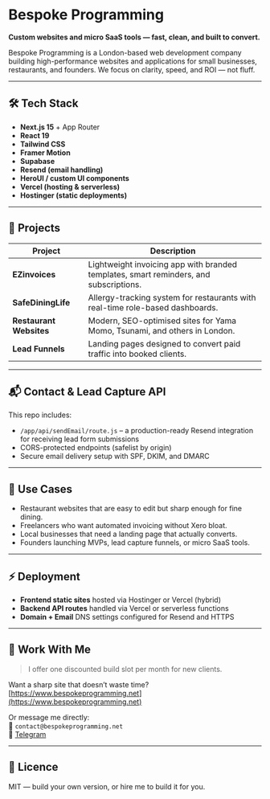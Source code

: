 # Bespoke Programming

**Custom websites and micro SaaS tools — fast, clean, and built to convert.**

Bespoke Programming is a London-based web development company building high-performance websites and applications for small businesses, restaurants, and founders. We focus on clarity, speed, and ROI — not fluff.

---

## 🛠 Tech Stack

-   **Next.js 15** + App Router
-   **React 19**
-   **Tailwind CSS**
-   **Framer Motion**
-   **Supabase**
-   **Resend (email handling)**
-   **HeroUI / custom UI components**
-   **Vercel (hosting & serverless)**
-   **Hostinger (static deployments)**

---

## 🔧 Projects

| Project                 | Description                                                                           |
| ----------------------- | ------------------------------------------------------------------------------------- |
| **EZinvoices**          | Lightweight invoicing app with branded templates, smart reminders, and subscriptions. |
| **SafeDiningLife**      | Allergy-tracking system for restaurants with real-time role-based dashboards.         |
| **Restaurant Websites** | Modern, SEO-optimised sites for Yama Momo, Tsunami, and others in London.             |
| **Lead Funnels**        | Landing pages designed to convert paid traffic into booked clients.                   |

---

## 📬 Contact & Lead Capture API

This repo includes:

-   `/app/api/sendEmail/route.js` – a production-ready Resend integration for receiving lead form submissions
-   CORS-protected endpoints (safelist by origin)
-   Secure email delivery setup with SPF, DKIM, and DMARC

---

## 💼 Use Cases

-   Restaurant websites that are easy to edit but sharp enough for fine dining.
-   Freelancers who want automated invoicing without Xero bloat.
-   Local businesses that need a landing page that actually converts.
-   Founders launching MVPs, lead capture funnels, or micro SaaS tools.

---

## ⚡ Deployment

-   **Frontend static sites** hosted via Hostinger or Vercel (hybrid)
-   **Backend API routes** handled via Vercel or serverless functions
-   **Domain + Email** DNS settings configured for Resend and HTTPS

---

## 🤝 Work With Me

> I offer one discounted build slot per month for new clients.

Want a sharp site that doesn’t waste time?  
[https://www.bespokeprogramming.net](https://www.bespokeprogramming.net)

Or message me directly:  
📨 `contact@bespokeprogramming.net`  
📲 [Telegram](https://t.me/yourusername)

---

## 🧾 Licence

MIT — build your own version, or hire me to build it for you.
